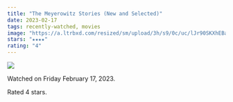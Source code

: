 ```yaml
---
title: "The Meyerowitz Stories (New and Selected)"
date: 2023-02-17
tags: recently-watched, movies
image: "https://a.ltrbxd.com/resized/sm/upload/3h/s9/0c/uc/lJr90SKXhEBaSchymgzOrbC56kA-0-600-0-900-crop.jpg?v=513dea5c80"
stars: "★★★★"
rating: "4"
---
```


<div class="letterboxd-movie-data-content">
   <p><img src="https://a.ltrbxd.com/resized/sm/upload/3h/s9/0c/uc/lJr90SKXhEBaSchymgzOrbC56kA-0-600-0-900-crop.jpg?v=513dea5c80"/></p> <p>Watched on Friday February 17, 2023.</p> 
  <p>Rated 4 stars.<p>
  <div class="float-clear"></div>
</div>